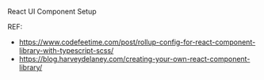 React UI Component Setup

REF:

- https://www.codefeetime.com/post/rollup-config-for-react-component-library-with-typescript-scss/
- https://blog.harveydelaney.com/creating-your-own-react-component-library/
